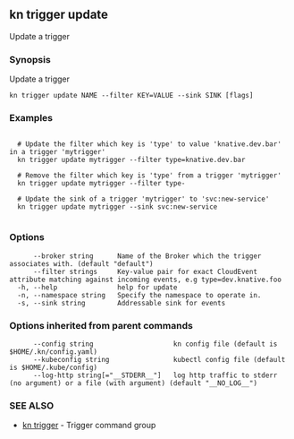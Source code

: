 ## kn trigger update

Update a trigger

### Synopsis

Update a trigger

```
kn trigger update NAME --filter KEY=VALUE --sink SINK [flags]
```

### Examples

```

  # Update the filter which key is 'type' to value 'knative.dev.bar' in a trigger 'mytrigger'
  kn trigger update mytrigger --filter type=knative.dev.bar

  # Remove the filter which key is 'type' from a trigger 'mytrigger' 
  kn trigger update mytrigger --filter type-

  # Update the sink of a trigger 'mytrigger' to 'svc:new-service'
  kn trigger update mytrigger --sink svc:new-service
  
```

### Options

```
      --broker string      Name of the Broker which the trigger associates with. (default "default")
      --filter strings     Key-value pair for exact CloudEvent attribute matching against incoming events, e.g type=dev.knative.foo
  -h, --help               help for update
  -n, --namespace string   Specify the namespace to operate in.
  -s, --sink string        Addressable sink for events
```

### Options inherited from parent commands

```
      --config string                    kn config file (default is $HOME/.kn/config.yaml)
      --kubeconfig string                kubectl config file (default is $HOME/.kube/config)
      --log-http string[="__STDERR__"]   log http traffic to stderr (no argument) or a file (with argument) (default "__NO_LOG__")
```

### SEE ALSO

* [kn trigger](kn_trigger.md)	 - Trigger command group

